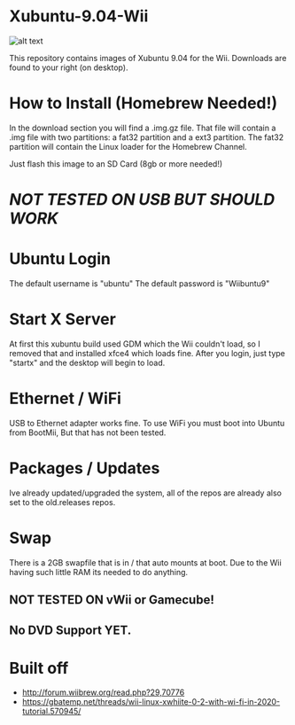 # Xubuntu-9.04-Wii

![alt text](https://github.com/Wiibuntu/Xubuntu-9.04-Wii/blob/main/photos/Wiibuntu.png?raw=true)

This repository contains images of Xubuntu 9.04 for the Wii. Downloads are found to your right (on desktop).

# How to Install (Homebrew Needed!)
In the download section you will find a .img.gz file. That file will contain a .img file with two partitions: a fat32 partition and a ext3 partition. The fat32 partition will contain the Linux loader for the Homebrew Channel.

Just flash this image to an SD Card (8gb or more needed!)
# *NOT TESTED ON USB BUT SHOULD WORK*

# Ubuntu Login
The default username is "ubuntu"
The default password is "Wiibuntu9"

# Start X Server
At first this xubuntu build used GDM which the Wii couldn't load, so I removed that and installed xfce4 which loads fine.
After you login, just type "startx" and the desktop will begin to load.

# Ethernet / WiFi
USB to Ethernet adapter works fine. To use WiFi you must boot into Ubuntu from BootMii, But that has not been tested.

# Packages / Updates
Ive already updated/upgraded the system, all of the repos are already also set to the old.releases repos.

# Swap
There is a 2GB swapfile that is in / that auto mounts at boot. Due to the Wii having such little RAM its needed to do anything.

## NOT TESTED ON vWii or Gamecube!

## No DVD Support YET.

# Built off
- http://forum.wiibrew.org/read.php?29,70776
- https://gbatemp.net/threads/wii-linux-xwhiite-0-2-with-wi-fi-in-2020-tutorial.570945/
